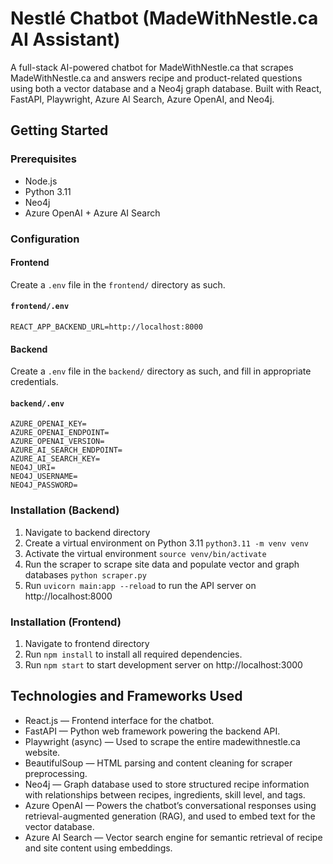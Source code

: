 # Nestlé Chatbot (MadeWithNestle.ca AI Assistant)

A full-stack AI-powered chatbot for MadeWithNestle.ca that scrapes MadeWithNestle.ca and answers recipe and product-related questions using both a vector database and a Neo4j graph database. 
Built with React, FastAPI, Playwright, Azure AI Search, Azure OpenAI, and Neo4j.

## Getting Started

### Prerequisites

- Node.js
- Python 3.11
- Neo4j
- Azure OpenAI + Azure AI Search


### Configuration

#### Frontend
Create a `.env` file in the `frontend/` directory as such.

#### `frontend/.env`
```env
REACT_APP_BACKEND_URL=http://localhost:8000
```

#### Backend
Create a `.env` file in the `backend/` directory as such, and fill in appropriate credentials.

#### `backend/.env`
```env
AZURE_OPENAI_KEY=
AZURE_OPENAI_ENDPOINT=
AZURE_OPENAI_VERSION=
AZURE_AI_SEARCH_ENDPOINT=
AZURE_AI_SEARCH_KEY=
NEO4J_URI=
NEO4J_USERNAME=
NEO4J_PASSWORD=
```

### Installation (Backend)

1. Navigate to backend directory
2. Create a virtual environment on Python 3.11 `python3.11 -m venv venv`
3. Activate the virtual environment `source venv/bin/activate`
4. Run the scraper to scrape site data and populate vector and graph databases `python scraper.py`
5. Run `uvicorn main:app --reload` to run the API server on http://localhost:8000

### Installation (Frontend)
1. Navigate to frontend directory
2. Run `npm install` to install all required dependencies.
3. Run `npm start` to start development server on http://localhost:3000

## Technologies and Frameworks Used

- React.js — Frontend interface for the chatbot.
- FastAPI — Python web framework powering the backend API.
- Playwright (async) — Used to scrape the entire madewithnestle.ca website.
- BeautifulSoup — HTML parsing and content cleaning for scraper preprocessing.
- Neo4j — Graph database used to store structured recipe information with relationships between recipes, ingredients, skill level, and tags.
- Azure OpenAI — Powers the chatbot’s conversational responses using retrieval-augmented generation (RAG), and used to embed text for the vector database.
- Azure AI Search — Vector search engine for semantic retrieval of recipe and site content using embeddings.

